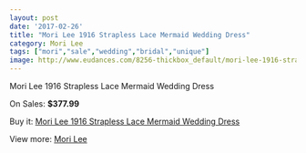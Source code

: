 ```yaml
---
layout: post
date: '2017-02-26'
title: "Mori Lee 1916 Strapless Lace Mermaid Wedding Dress"
category: Mori Lee
tags: ["mori","sale","wedding","bridal","unique"]
image: http://www.eudances.com/8256-thickbox_default/mori-lee-1916-strapless-lace-mermaid-wedding-dress.jpg
---
```

Mori Lee 1916 Strapless Lace Mermaid Wedding Dress

On Sales: **$377.99**
<a href="https://www.eudances.com/en/mori-lee/2849-mori-lee-1916-strapless-lace-mermaid-wedding-dress.html"><amp-img layout="responsive" width="600" height="600" src="//www.eudances.com/8256-thickbox_default/mori-lee-1916-strapless-lace-mermaid-wedding-dress.jpg" alt="Mori Lee 1916 Strapless Lace Mermaid Wedding Dress 0" /></a>
<a href="https://www.eudances.com/en/mori-lee/2849-mori-lee-1916-strapless-lace-mermaid-wedding-dress.html"><amp-img layout="responsive" width="600" height="600" src="//www.eudances.com/8257-thickbox_default/mori-lee-1916-strapless-lace-mermaid-wedding-dress.jpg" alt="Mori Lee 1916 Strapless Lace Mermaid Wedding Dress 1" /></a>
<a href="https://www.eudances.com/en/mori-lee/2849-mori-lee-1916-strapless-lace-mermaid-wedding-dress.html"><amp-img layout="responsive" width="600" height="600" src="//www.eudances.com/8258-thickbox_default/mori-lee-1916-strapless-lace-mermaid-wedding-dress.jpg" alt="Mori Lee 1916 Strapless Lace Mermaid Wedding Dress 2" /></a>
<a href="https://www.eudances.com/en/mori-lee/2849-mori-lee-1916-strapless-lace-mermaid-wedding-dress.html"><amp-img layout="responsive" width="600" height="600" src="//www.eudances.com/8259-thickbox_default/mori-lee-1916-strapless-lace-mermaid-wedding-dress.jpg" alt="Mori Lee 1916 Strapless Lace Mermaid Wedding Dress 3" /></a>
<a href="https://www.eudances.com/en/mori-lee/2849-mori-lee-1916-strapless-lace-mermaid-wedding-dress.html"><amp-img layout="responsive" width="600" height="600" src="//www.eudances.com/8260-thickbox_default/mori-lee-1916-strapless-lace-mermaid-wedding-dress.jpg" alt="Mori Lee 1916 Strapless Lace Mermaid Wedding Dress 4" /></a>

Buy it: [Mori Lee 1916 Strapless Lace Mermaid Wedding Dress](https://www.eudances.com/en/mori-lee/2849-mori-lee-1916-strapless-lace-mermaid-wedding-dress.html "Mori Lee 1916 Strapless Lace Mermaid Wedding Dress")

View more: [Mori Lee](https://www.eudances.com/en/9-mori-lee "Mori Lee")